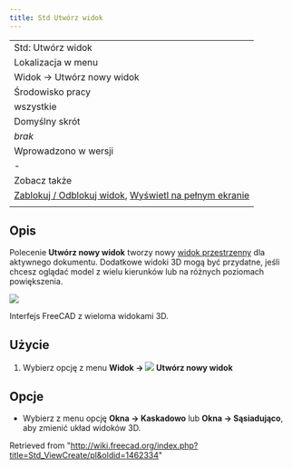 ```yaml
---
title: Std Utwórz widok
---
```

|  |
| --- |
| Std: Utwórz widok |
| Lokalizacja w menu |
| Widok → Utwórz nowy widok |
| Środowisko pracy |
| wszystkie |
| Domyślny skrót |
| *brak* |
| Wprowadzono w wersji |
| - |
| Zobacz także |
| [Zablokuj / Odblokuj widok](/Std_ViewDockUndockFullscreen/pl "Std ViewDockUndockFullscreen/pl"), [Wyświetl na pełnym ekranie](/Std_ViewFullscreen/pl "Std ViewFullscreen/pl") |
|  |

## Opis

Polecenie **Utwórz nowy widok** tworzy nowy [widok przestrzenny](/3D_view/pl "3D view/pl") dla aktywnego dokumentu. Dodatkowe widoki 3D mogą być przydatne, jeśli chcesz oglądać model z wielu kierunków lub na różnych poziomach powiększenia.

![](/images/ViewCreate1.png)

Interfejs FreeCAD z wieloma widokami 3D.

## Użycie

1. Wybierz opcję z menu **Widok → ![](/images/Std_ViewCreate.svg) Utwórz nowy widok**

## Opcje

* Wybierz z menu opcję **Okna → Kaskadowo** lub **Okna → Sąsiadująco**, aby zmienić układ widoków 3D.

Retrieved from "<http://wiki.freecad.org/index.php?title=Std_ViewCreate/pl&oldid=1462334>"